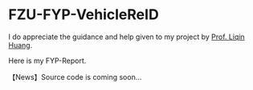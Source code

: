 # FZU-FYP-VehicleReID

I do appreciate the guidance and help given to my project by [Prof. Liqin Huang](http://itlab.fzu.edu.cn/gzl/ZhuanJi/TeacherInfo2.aspx?No=T96022).

Here is my FYP-Report.

【News】Source code is coming soon...
